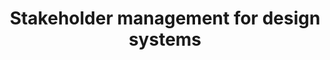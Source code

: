 ---
title: "Stakeholder management for design systems"
url: "https://uxdesign.cc/stakeholder-management-for-design-systems-3841edfdb136"
published: "2023-08-24"
excerpt: "The success of a design system depends more on stakeholder management than on the quality of its components."
---